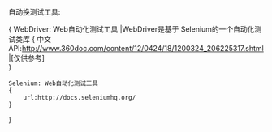 自动换测试工具:

{
	WebDriver: Web自动化测试工具	|WebDriver是基于 Selenium的一个自动化测试类库
	{
		中文API:http://www.360doc.com/content/12/0424/18/1200324_206225317.shtml	|[仅供参考]		
	}

	Selenium: Web自动化测试工具
	{
		url:http://docs.seleniumhq.org/	
	}
}
